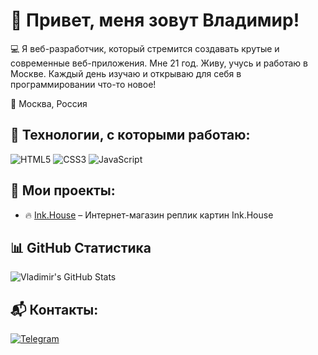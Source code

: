 # 👋 Привет, меня зовут Владимир!

💻 Я веб-разработчик, который стремится создавать крутые и современные веб-приложения. Мне 21 год. Живу, учусь и работаю в Москве. 
Каждый день изучаю и открываю для себя в программировании что-то новое!

📍 Москва, Россия

## 🔧 Технологии, с которыми работаю:
![HTML5](https://img.shields.io/badge/-HTML5-E34F26?style=flat&logo=html5&logoColor=white)
![CSS3](https://img.shields.io/badge/-CSS3-1572B6?style=flat&logo=css3&logoColor=white)
![JavaScript](https://img.shields.io/badge/-JavaScript-F7DF1E?style=flat&logo=javascript&logoColor=black)

## 📌 Мои проекты:
- 🔥 [Ink.House](https://codebyvladimir.github.io/website__Ink.House/) – Интернет-магазин реплик картин Ink.House

## 📊 GitHub Статистика
![Vladimir's GitHub Stats](https://github-readme-stats.vercel.app/api?username=codeByVladimir&show_icons=true&theme=radical)

## 📬 Контакты:
[![Telegram](https://img.shields.io/badge/-Telegram-2CA5E0?style=flat&logo=telegram&logoColor=white)](https://t.me/iamprog)

